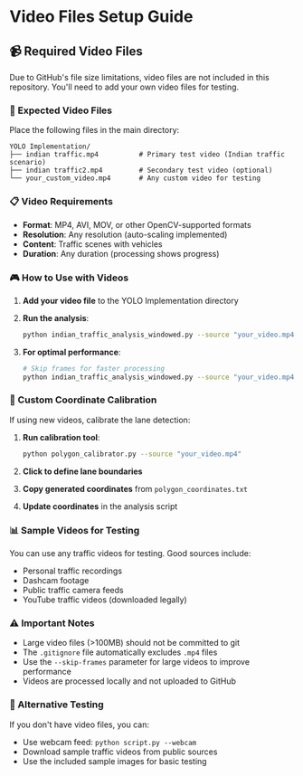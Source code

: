 # Video Files Setup Guide

## 📹 Required Video Files

Due to GitHub's file size limitations, video files are not included in this repository. You'll need to add your own video files for testing.

### 🎯 Expected Video Files

Place the following files in the main directory:

```
YOLO Implementation/
├── indian traffic.mp4          # Primary test video (Indian traffic scenario)
├── indian traffic2.mp4         # Secondary test video (optional)
└── your_custom_video.mp4       # Any custom video for testing
```

### 📋 Video Requirements

- **Format**: MP4, AVI, MOV, or other OpenCV-supported formats
- **Resolution**: Any resolution (auto-scaling implemented)
- **Content**: Traffic scenes with vehicles
- **Duration**: Any duration (processing shows progress)

### 🎮 How to Use with Videos

1. **Add your video file** to the YOLO Implementation directory
2. **Run the analysis**:
   ```bash
   python indian_traffic_analysis_windowed.py --source "your_video.mp4"
   ```

3. **For optimal performance**:
   ```bash
   # Skip frames for faster processing
   python indian_traffic_analysis_windowed.py --source "your_video.mp4" --skip-frames 3
   ```

### 🔧 Custom Coordinate Calibration

If using new videos, calibrate the lane detection:

1. **Run calibration tool**:
   ```bash
   python polygon_calibrator.py --source "your_video.mp4"
   ```

2. **Click to define lane boundaries**
3. **Copy generated coordinates** from `polygon_coordinates.txt`
4. **Update coordinates** in the analysis script

### 📊 Sample Videos for Testing

You can use any traffic videos for testing. Good sources include:
- Personal traffic recordings
- Dashcam footage
- Public traffic camera feeds
- YouTube traffic videos (downloaded legally)

### ⚠️ Important Notes

- Large video files (>100MB) should not be committed to git
- The `.gitignore` file automatically excludes `.mp4` files
- Use the `--skip-frames` parameter for large videos to improve performance
- Videos are processed locally and not uploaded to GitHub

### 🎯 Alternative Testing

If you don't have video files, you can:
- Use webcam feed: `python script.py --webcam`
- Download sample traffic videos from public sources
- Use the included sample images for basic testing
